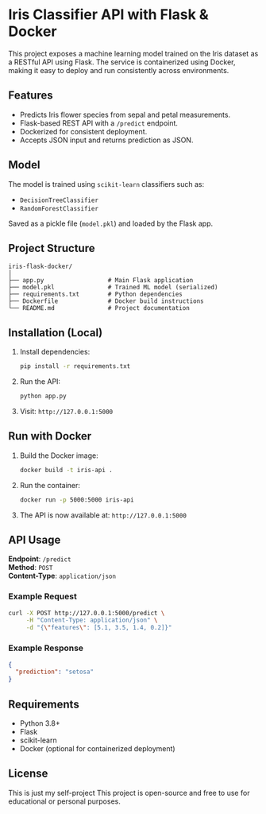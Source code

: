 # Iris Classifier API with Flask & Docker

This project exposes a machine learning model trained on the Iris dataset as a RESTful API using Flask. The service is containerized using Docker, making it easy to deploy and run consistently across environments.

## Features

- Predicts Iris flower species from sepal and petal measurements.
- Flask-based REST API with a `/predict` endpoint.
- Dockerized for consistent deployment.
- Accepts JSON input and returns prediction as JSON.

## Model

The model is trained using `scikit-learn` classifiers such as:

- `DecisionTreeClassifier`
- `RandomForestClassifier`

Saved as a pickle file (`model.pkl`) and loaded by the Flask app.

## Project Structure

```
iris-flask-docker/
│
├── app.py                  # Main Flask application
├── model.pkl               # Trained ML model (serialized)
├── requirements.txt        # Python dependencies
├── Dockerfile              # Docker build instructions
└── README.md               # Project documentation
```

## Installation (Local)

1. Install dependencies:

   ```bash
   pip install -r requirements.txt
   ```

2. Run the API:

   ```bash
   python app.py
   ```

3. Visit: `http://127.0.0.1:5000`

## Run with Docker

1. Build the Docker image:

   ```bash
   docker build -t iris-api .
   ```

2. Run the container:

   ```bash
   docker run -p 5000:5000 iris-api
   ```

3. The API is now available at: `http://127.0.0.1:5000`

## API Usage

**Endpoint**: `/predict`  
**Method**: `POST`  
**Content-Type**: `application/json`

### Example Request

```bash
curl -X POST http://127.0.0.1:5000/predict \
     -H "Content-Type: application/json" \
     -d "{\"features\": [5.1, 3.5, 1.4, 0.2]}"
```

### Example Response

```json
{
  "prediction": "setosa"
}
```

## Requirements

- Python 3.8+
- Flask
- scikit-learn
- Docker (optional for containerized deployment)

## License

This is just my self-project 
This project is open-source and free to use for educational or personal purposes.
